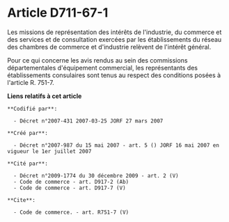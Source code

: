 # Article D711-67-1

Les missions de représentation des intérêts de l'industrie, du commerce et des services et de consultation exercées par les
établissements du réseau des chambres de commerce et d'industrie relèvent de l'intérêt général.

Pour ce qui concerne les avis rendus au sein des commissions départementales d'équipement commercial, les représentants des
établissements consulaires sont tenus au respect des conditions posées à l'article R. 751-7.

**Liens relatifs à cet article**

	**Codifié par**:

	  - Décret n°2007-431 2007-03-25 JORF 27 mars 2007

	**Créé par**:

	  - Décret n°2007-987 du 15 mai 2007 - art. 5 () JORF 16 mai 2007 en vigueur le 1er juillet 2007

	**Cité par**:

	  - Décret n°2009-1774 du 30 décembre 2009 - art. 2 (V)
	  - Code de commerce - art. D917-2 (Ab)
	  - Code de commerce - art. D917-7 (V)

	**Cite**:

	  - Code de commerce. - art. R751-7 (V)
